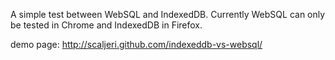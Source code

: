 A simple test between WebSQL and IndexedDB. Currently WebSQL can only be tested in Chrome and IndexedDB in Firefox.

demo page: http://scaljeri.github.com/indexeddb-vs-websql/
